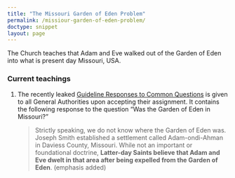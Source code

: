 ```yaml
---
title: "The Missouri Garden of Eden Problem"
permalink: /missiour-garden-of-eden-problem/
doctype: snippet
layout: page
---
```


The Church teaches that Adam and Eve walked out of the Garden of Eden into what is present day Missouri, USA.

### Current teachings

1. The recently leaked [Guideline Responses to Common Questions](https://mormonleaks.io/wiki/index.php?title=File:Guideline_Responses_to_Common_Questions.pdf) is given to all General Authorities upon accepting their assignment. It contains the following response to the question “Was the Garden of Eden in Missouri?”

    > Strictly speaking, we do not know where the Garden of Eden was. Joseph Smith established a settlement called Adam-ondi-Ahman in Daviess County, Missouri. While not an important or foundational doctrine, **Latter-day Saints believe that Adam and Eve dwelt in that area after being expelled from the Garden of Eden**. (emphasis added)
